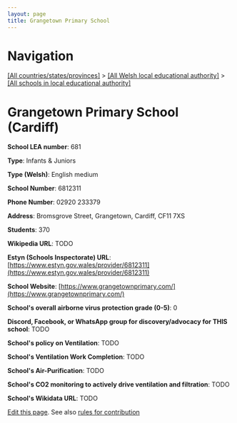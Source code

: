 ```yaml
---
layout: page
title: Grangetown Primary School
---
```

# Navigation

[[All countries/states/provinces]](../../..) > [[All Welsh local educational authority]](../..) > [[All schools in local educational authority]](..)

# Grangetown Primary School (Cardiff)

**School LEA number**: 681

**Type**: Infants & Juniors

**Type (Welsh)**: English medium

**School Number**: 6812311

**Phone Number**: 02920 233379

**Address**: Bromsgrove Street, Grangetown, Cardiff, CF11 7XS

**Students**: 370

**Wikipedia URL**: TODO

**Estyn (Schools Inspectorate) URL**: [https://www.estyn.gov.wales/provider/6812311](https://www.estyn.gov.wales/provider/6812311)

**School Website**: [https://www.grangetownprimary.com/](https://www.grangetownprimary.com/)

**School's overall airborne virus protection grade (0-5)**: 0

**Discord, Facebook, or WhatsApp group for discovery/advocacy for THIS school**: TODO

**School's policy on Ventilation**: TODO

**School's Ventilation Work Completion**: TODO

**School's Air-Purification**: TODO

**School's CO2 monitoring to actively drive ventilation and filtration**: TODO

**School's Wikidata URL**: TODO




[Edit this page](https://github.com/ventilate-schools/Wales/edit/prif/./Cardiff/Grangetown_Primary_School.md). See also [rules for contribution](../../../contribution-rules/)